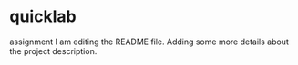 # quicklab
assignment
I am editing the README file.
Adding some more details about the project description.
